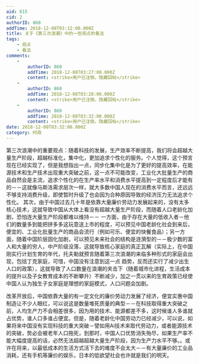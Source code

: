```yaml
---
aid: 815
cid: 2
authorID: 860
addTime: 2018-12-08T03:12:00.000Z
title: 关于《第三次浪潮》中的一些观点的看法
tags:
    - 观点
    - 看法
comments:
    -
        authorID: 860
        addTime: 2018-12-08T03:27:00.000Z
        content: <strike>用户已注销，隐藏回帖</strike>
    -
        authorID: 860
        addTime: 2018-12-08T03:28:00.000Z
        content: <strike>用户已注销，隐藏回帖</strike>
    -
        authorID: 860
        addTime: 2018-12-08T03:32:00.000Z
        content: <strike>用户已注销，隐藏回帖</strike>
date: 2018-12-08T03:32:00.000Z
category: 时政
---
```


第三次浪潮中的重要观点：随着科技的发展，生产效率不断提高，我们将会超越大量生产阶段，超越标准化，集中化，更加追求个性化的服务。个人觉得，这个预言现在已经实现了，但是我想指出一点，同步化集中化是为了更好的提高效率，在能源技术和生产技术出现重大突破之前，这一点不可能改变，工业化大批量生产的商品自然会是主流，追求个性化的在生产率水平和消费水平提高到一定程度后才能有的－－这就像马斯洛需求层次一样，就大多数中国人现在的消费水平而言，还远远不够支持消费升级，即使暂时升级了也会因为合种原因导致的经济压力无法追求个性化。 其次，由于中国过去几十年是依靠大量廉价劳动力发展起来的，没有太多核心技术，这就导致中国从大体上看没有超越大量生产阶段，而随着人口老龄化加剧，恐怕连大量生产阶段都难以维持－－ 一方面，由于存在大量的低收入者－他们的数量多到能把拼多多这玩意送上市的程度，可以预见中国老龄化社会到来后，便宜的、工业化批量生产的商品会流行（例如可乐、便宜的快餐食品）；另一方面，随着中国阶层固化加剧，可以预见未来社会的结构是涟漪型的－－极少数的富人和大量的穷人，中产阶级没落，这就导致核心家庭的真正瓦解（实际上，在中国刚实行计划生育的年代，托夫勒就预言随着第三次浪潮的来临多种形式的家庭会出现，包括丁克家庭，可惜，中国没有注意到这一点 趋势，反而还实行了减少出生人口的政策），这就导致了人口数量在浪潮的夹击下（随着城市化进程，生活成本的提升以及子女教育成本的不断攀升）不断减少，加之一贯以来的生育政策已经使中国人认为独生子女家庭是理想的家庭模式，人口问题会加剧。

改革开放后，中国依靠大量的有一定文化的廉价劳动力发展了经济，便宜实惠中国制造让不少人眼红，可以说这是数量堆死质量的典型－－在科技取得重大突破之前，人均生产力不会相差很多，因为用的技术、能源都差不多，这时候谁人多谁就占优势，谁人口多谁占便宜。但是，随着老龄化中国劳动力已经减少，可以说，如果将来中国没有实现科技的重大突破－譬如用Ai技术来取代劳动力，或者能源技术的突破，势必会被老年人口拖死，到那时，中国人口优势消失殆尽，如果生产率不能大幅度提高的话，必然无法超越超越大量生产阶段，因为生产力水平不够。。或许在将来，以最低成本的生活方式活下去的难度不会太大－－有大量廉价的工业品消耗，还有手机等廉价的娱乐，日本的低欲望社会也许就是我们的明天。
